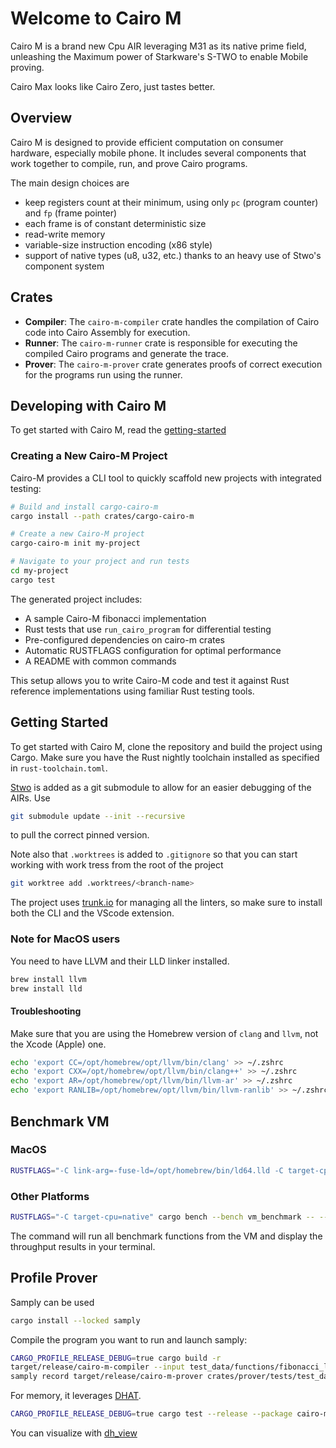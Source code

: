 # Welcome to Cairo M

Cairo M is a brand new Cpu AIR leveraging M31 as its native prime field,
unleashing the Maximum power of Starkware's S-TWO to enable Mobile proving.

Cairo Max looks like Cairo Zero, just tastes better.

## Overview

Cairo M is designed to provide efficient computation on consumer hardware,
especially mobile phone. It includes several components that work together to
compile, run, and prove Cairo programs.

The main design choices are

- keep registers count at their minimum, using only `pc` (program counter) and
  `fp` (frame pointer)
- each frame is of constant deterministic size
- read-write memory
- variable-size instruction encoding (x86 style)
- support of native types (u8, u32, etc.) thanks to an heavy use of Stwo's
  component system

## Crates

- **Compiler**: The `cairo-m-compiler` crate handles the compilation of Cairo
  code into Cairo Assembly for execution.
- **Runner**: The `cairo-m-runner` crate is responsible for executing the
  compiled Cairo programs and generate the trace.
- **Prover**: The `cairo-m-prover` crate generates proofs of correct execution
  for the programs run using the runner.

## Developing with Cairo M

To get started with Cairo M, read the
[getting-started](./docs/getting-started.md)

### Creating a New Cairo-M Project

Cairo-M provides a CLI tool to quickly scaffold new projects with integrated
testing:

```bash
# Build and install cargo-cairo-m
cargo install --path crates/cargo-cairo-m

# Create a new Cairo-M project
cargo-cairo-m init my-project

# Navigate to your project and run tests
cd my-project
cargo test
```

The generated project includes:

- A sample Cairo-M fibonacci implementation
- Rust tests that use `run_cairo_program` for differential testing
- Pre-configured dependencies on cairo-m crates
- Automatic RUSTFLAGS configuration for optimal performance
- A README with common commands

This setup allows you to write Cairo-M code and test it against Rust reference
implementations using familiar Rust testing tools.

## Getting Started

To get started with Cairo M, clone the repository and build the project using
Cargo. Make sure you have the Rust nightly toolchain installed as specified in
`rust-toolchain.toml`.

[Stwo](https://github.com/starkware-libs/stwo) is added as a git submodule to
allow for an easier debugging of the AIRs. Use

```bash
git submodule update --init --recursive
```

to pull the correct pinned version.

Note also that `.worktrees` is added to `.gitignore` so that you can start
working with work tress from the root of the project

```bash
git worktree add .worktrees/<branch-name>
```

The project uses [trunk.io](https://trunk.io/) for managing all the linters, so
make sure to install both the CLI and the VScode extension.

### Note for MacOS users

You need to have LLVM and their LLD linker installed.

```bash
brew install llvm
brew install lld
```

#### Troubleshooting

Make sure that you are using the Homebrew version of `clang` and `llvm`, not the
Xcode (Apple) one.

```bash
echo 'export CC=/opt/homebrew/opt/llvm/bin/clang' >> ~/.zshrc
echo 'export CXX=/opt/homebrew/opt/llvm/bin/clang++' >> ~/.zshrc
echo 'export AR=/opt/homebrew/opt/llvm/bin/llvm-ar' >> ~/.zshrc
echo 'export RANLIB=/opt/homebrew/opt/llvm/bin/llvm-ranlib' >> ~/.zshrc
```

## Benchmark VM

### MacOS

```bash
RUSTFLAGS="-C link-arg=-fuse-ld=/opt/homebrew/bin/ld64.lld -C target-cpu=native" cargo bench --bench vm_benchmark -- --verbose
```

### Other Platforms

```bash
RUSTFLAGS="-C target-cpu=native" cargo bench --bench vm_benchmark -- --verbose
```

The command will run all benchmark functions from the VM and display the
throughput results in your terminal.

## Profile Prover

Samply can be used

```bash
cargo install --locked samply
```

Compile the program you want to run and launch samply:

```bash
CARGO_PROFILE_RELEASE_DEBUG=true cargo build -r
target/release/cairo-m-compiler --input test_data/functions/fibonacci_loop.cm --output crates/prover/tests/test_data/fibonacci_loop.json
samply record target/release/cairo-m-prover crates/prover/tests/test_data/fibonacci.json --entrypoint fibonacci_loop --arguments 100000
```

For memory, it leverages [DHAT](https://docs.rs/dhat/latest/dhat/).

```bash
CARGO_PROFILE_RELEASE_DEBUG=true cargo test --release --package cairo-m-prover --test prover --features dhat-heap -- test_memory_profile_fibonacci_prover --nocapture
```

You can visualize with
[dh_view](https://nnethercote.github.io/dh_view/dh_view.html)
